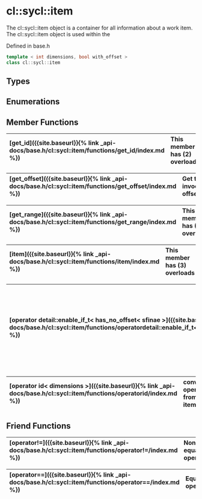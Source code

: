 ---
---
# cl::sycl::item

The cl::sycl::item object is a container for all information about a work item. The cl::sycl::item object is used within the 

Defined in base.h

```cpp
template < int dimensions, bool with_offset >
class cl::sycl::item
```

## Types

## Enumerations

## Member Functions

| [get_id]({{site.baseurl}}{% link _api-docs/base.h/cl::sycl::item/functions/get_id/index.md %}) | This member has (2) overloads |
| :--- | :--- |

| [get_offset]({{site.baseurl}}{% link _api-docs/base.h/cl::sycl::item/functions/get_offset/index.md %}) | Get the invocation offset.  |
| :--- | :--- |

| [get_range]({{site.baseurl}}{% link _api-docs/base.h/cl::sycl::item/functions/get_range/index.md %}) | This member has (2) overloads |
| :--- | :--- |

| [item]({{site.baseurl}}{% link _api-docs/base.h/cl::sycl::item/functions/item/index.md %}) | This member has (3) overloads |
| :--- | :--- |

| [operator detail::enable_if_t< has_no_offset< sfinae >]({{site.baseurl}}{% link _api-docs/base.h/cl::sycl::item/functions/operatordetail::enable_if_t<has_no_offset<sfinae>/index.md %}) | Returns an item representing the same information as the object holds but also includes the offset set to 0.  |
| :--- | :--- |

| [operator id< dimensions >]({{site.baseurl}}{% link _api-docs/base.h/cl::sycl::item/functions/operatorid<dimensions>/index.md %}) | conversion operator from  to item |
| :--- | :--- |


## Friend Functions

| [operator!=]({{site.baseurl}}{% link _api-docs/base.h/cl::sycl::item/functions/operator!=/index.md %}) | Non-equality operator.  |
| :--- | :--- |

| [operator==]({{site.baseurl}}{% link _api-docs/base.h/cl::sycl::item/functions/operator==/index.md %}) | Equality operator.  |
| :--- | :--- |

